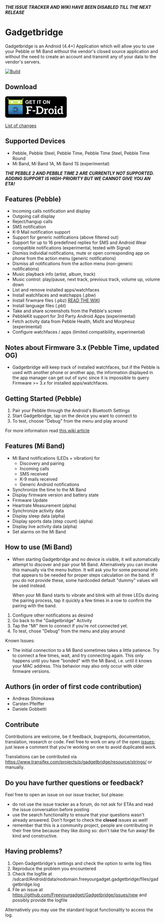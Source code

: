 ***THE ISSUE TRACKER AND WIKI HAVE BEEN DISABLED TILL THE NEXT RELEASE***

Gadgetbridge
============

Gadgetbridge is an Android (4.4+) Application which will allow you to use your
Pebble or Mi Band without the vendor's closed source application and without the
need to create an account and transmit any of your data to the vendor's servers.

[![Build](https://travis-ci.org/Freeyourgadget/Gadgetbridge.svg?branch=master)](https://travis-ci.org/Freeyourgadget/Gadgetbridge)

## Download

[![Gadgetbridge on F-Droid](/Get_it_on_F-Droid.svg.png?raw=true "Download from F-Droid")](https://f-droid.org/repository/browse/?fdid=nodomain.freeyourgadget.gadgetbridge)

[List of changes](CHANGELOG.md)

## Supported Devices
* Pebble, Pebble Steel, Pebble Time, Pebble Time Steel, Pebble Time Round
* Mi Band, Mi Band 1A, Mi Band 1S (experimental)

***THE PEBBLE 2 AND PEBBLE TIME 2 ARE CURRENTLY NOT SUPPORTED. ADDING SUPPORT IS HIGH-PRIORITY BUT WE CANNOT GIVE YOU AN ETA!***


## Features (Pebble)

* Incoming calls notification and display
* Outgoing call display
* Reject/hangup calls
* SMS notification
* K-9 Mail notification support
* Support for generic notifications (above filtered out)
* Support for up to 16 predefined replies for SMS and Android Wear compatible notifications (experimental, tested with Signal)
* Dismiss individial notifications, mute or open corresponding app on phone from the action menu (generic notifications)
* Dismiss all notifications from the action menu (non-generic notifications) 
* Music playback info (artist, album, track)
* Music control: play/pause, next track, previous track, volume up, volume down
* List and remove installed apps/watchfaces
* Install watchfaces and watchapps (.pbw)
* Install firwmare files (.pbz) [READ THE WIKI](https://github.com/Freeyourgadget/Gadgetbridge/wiki/Pebble-Firmware-updates)
* Install language files (.pbl)
* Take and share screenshots from the Pebble's screen
* PebbleKit support for 3rd Party Android Apps (experimental)
* Fetch activity data from Pebble Health, Misfit and Morpheuz (experimental)
* Configure watchfaces / apps (limited compatibility, experimental)

## Notes about Firmware 3.x (Pebble Time, updated OG)

* Gadgetbridge will keep track of installed watchfaces, but if the Pebble is used with another phone or another app, the information displayed in the app manager can get out of sync since it is impossible to query Firmware >= 3.x for installed apps/watchfaces.

## Getting Started (Pebble)

1. Pair your Pebble through the Android's Bluetooth Settings
2. Start Gadgetbridge, tap on the device you want to connect to
3. To test, choose "Debug" from the menu and play around

For more information read [this wiki article](https://github.com/Freeyourgadget/Gadgetbridge/wiki/Pebble-Getting-Started) 

## Features (Mi Band)

* Mi Band notifications (LEDs + vibration) for 
    * Discovery and pairing
    * Incoming calls
    * SMS received
    * K-9 mails received
    * Generic Android notifications
* Synchronize the time to the Mi Band
* Display firmware version and battery state
* Firmware Update
* Heartrate Measurement (alpha)
* Synchronize activity data
* Display sleep data (alpha)
* Display sports data (step count) (alpha)
* Display live activity data (alpha)
* Set alarms on the Mi Band

## How to use (Mi Band)

* When starting Gadgetbridge and no device is visible, it will automatically
  attempt to discover and pair your Mi Band. Alternatively you can invoke this
  manually via the menu button. It will ask you for some personal info that appears
  to be needed for proper steps calculation on the band. If you do not provide these,
  some hardcoded default "dummy" values will be used instead. 

  When your Mi Band starts to vibrate and blink with all three LEDs during the pairing process,
  tap it quickly a few times in a row to confirm the pairing with the band.

1. Configure other notifications as desired
2. Go back to the "Gadgetbridge" Activity
3. Tap the "MI" item to connect if you're not connected yet.
4. To test, chose "Debug" from the menu and play around

Known Issues:

* The initial connection to a Mi Band sometimes takes a little patience. Try to connect a few times, wait, 
  and try connecting again. This only happens until you have "bonded" with the Mi Band, i.e. until it 
  knows your MAC address. This behavior may also only occur with older firmware versions.

## Authors (in order of first code contribution)

* Andreas Shimokawa
* Carsten Pfeiffer
* Daniele Gobbetti

## Contribute

Contributions are welcome, be it feedback, bugreports, documentation, translation, research or code. Feel free to work
on any of the open [issues](https://github.com/Freeyourgadget/Gadgetbridge/issues?q=is%3Aopen+is%3Aissue);
just leave a comment that you're working on one to avoid duplicated work.

Translations can be contributed via https://www.transifex.com/projects/p/gadgetbridge/resource/strings/ or manually.

## Do you have further questions or feedback?

Feel free to open an issue on our issue tracker, but please:
- do not use the issue tracker as a forum, do not ask for ETAs and read the issue conversation before posting
- use the search functionality to ensure that your questions wasn't already answered. Don't forget to check the **closed** issues as well!
- remember that this is a community project, people are contributing in their free time because they like doing so: don't take the fun away! Be kind and constructive.


## Having problems?

1. Open Gadgetbridge's settings and check the option to write log files
2. Reproduce the problem you encountered
3. Check the logfile at /sdcard/Android/data/nodomain.freeyourgadget.gadgetbridge/files/gadgetbridge.log
4. File an issue at https://github.com/Freeyourgadget/Gadgetbridge/issues/new and possibly provide the logfile

Alternatively you may use the standard logcat functionality to access the log.

